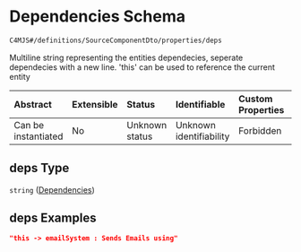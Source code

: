# Dependencies Schema

```txt
C4MJS#/definitions/SourceComponentDto/properties/deps
```

Multiline string representing the entities dependecies, seperate dependecies with a new line. 'this' can be used to reference the current entity

| Abstract            | Extensible | Status         | Identifiable            | Custom Properties | Additional Properties | Access Restrictions | Defined In                                                                            |
| :------------------ | :--------- | :------------- | :---------------------- | :---------------- | :-------------------- | :------------------ | :------------------------------------------------------------------------------------ |
| Can be instantiated | No         | Unknown status | Unknown identifiability | Forbidden         | Allowed               | none                | [source-workspace.schema.json\*](source-workspace.schema.json "open original schema") |

## deps Type

`string` ([Dependencies](source-workspace-definitions-component-properties-dependencies.md))

## deps Examples

```json
"this -> emailSystem : Sends Emails using"
```

